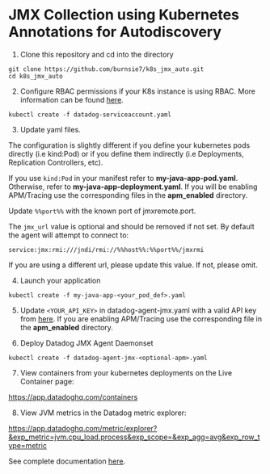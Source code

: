 # JMX Collection using Kubernetes Annotations for Autodiscovery

1. Clone this repository and cd into the directory

```
git clone https://github.com/burnsie7/k8s_jmx_auto.git
cd k8s_jmx_auto
```

2. Configure RBAC permissions if your K8s instance is using RBAC.  More information can be found [here](https://docs.datadoghq.com/integrations/faq/using-rbac-permission-with-your-kubernetes-integration/).

`kubectl create -f datadog-serviceaccount.yaml`

3. Update yaml files.

The configuration is slightly different if you define your kubernetes pods directly (i.e kind:Pod) or if you define them indirectly (i.e Deployments, Replication Controllers, etc).

If you use `kind:Pod` in your manifest refer to **my-java-app-pod.yaml**.  Otherwise, refer to **my-java-app-deployment.yaml**.  If you will be enabling APM/Tracing use the corresponding files in the **apm_enabled** directory.

Update `%%port%%` with the known port of jmxremote.port.

The `jmx_url` value is optional and should be removed if not set.  By default the agent will attempt to connect to:

`service:jmx:rmi:///jndi/rmi://%%host%%:%%port%%/jmxrmi`

If you are using a different url, please update this value.  If not, please omit.

4. Launch your application

`kubectl create -f my-java-app-<your_pod_def>.yaml`

5. Update `<YOUR_API_KEY>` in datadog-agent-jmx.yaml with a valid API key from [here](https://app.datadoghq.com/account/settings#api).  If you are enabling APM/Tracing use the corresponding file in the **apm_enabled** directory.

6. Deploy Datadog JMX Agent Daemonset

`kubectl create -f datadog-agent-jmx-<optional-apm>.yaml`

7. View containers from your kubernetes deployments on the Live Container page:

https://app.datadoghq.com/containers

8. View JVM metrics in the Datadog metric explorer:

https://app.datadoghq.com/metric/explorer?&exp_metric=jvm.cpu_load.process&exp_scope=&exp_agg=avg&exp_row_type=metric

See complete documentation [here](https://docs.datadoghq.com/agent/kubernetes/daemonset_setup/).
